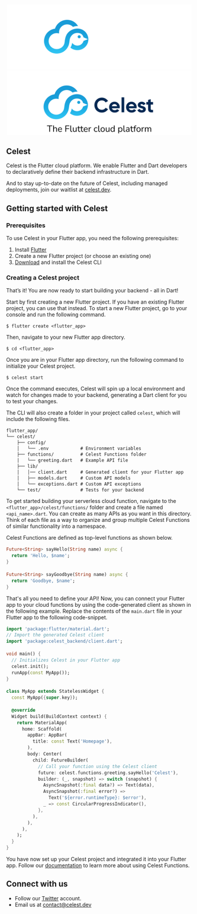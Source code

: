 <p align="center">
<img src="./assets/logo-dark.png#gh-dark-mode-only" width="500">
<img src="./assets/logo-light.png#gh-light-mode-only" width="500">
</p>

## Celest

Celest is the Flutter cloud platform. We enable Flutter and Dart developers to declaratively define their backend infrastructure in Dart.

And to stay up-to-date on the future of Celest, including managed deployments, join our waitlist at [celest.dev](https://celest.dev).

## Getting started with Celest

### Prerequisites
To use Celest in your Flutter app, you need the following prerequisites:

1. Install [Flutter](https://docs.flutter.dev/get-started/install)
2. Create a new Flutter project (or choose an existing one)
3. [Download](https://celest.dev/download) and install the Celest CLI

### Creating a Celest project

That’s it! You are now ready to start building your backend - all in Dart!

Start by first creating a new Flutter project. If you have an existing Flutter project, you can use that instead. To start a new Flutter project, go to your console and run the following command.

```shell
$ flutter create <flutter_app>
```

Then, navigate to your new Flutter app directory.

```shell
$ cd <flutter_app>
```

Once you are in your Flutter app directory, run the following command to initialize your Celest project.

```shell    
$ celest start
```

Once the command executes, Celest will spin up a local environment and watch for changes made to your backend, generating a Dart client for you to test your changes.

The CLI will also create a folder in your project called `celest`, which will include the following files.

```shell
flutter_app/
└── celest/
    ├── config/
    │   └── .env            # Environment variables
    ├── functions/          # Celest Functions folder
    |   └── greeting.dart   # Example API file
    ├── lib/
    │   │── client.dart     # Generated client for your Flutter app
    │   ├── models.dart     # Custom API models
    │   └── exceptions.dart # Custom API exceptions
    └── test/               # Tests for your backend
```

To get started building your serverless cloud function, navigate to the `<flutter_app>/celest/functions/` folder and create a file named `<api_name>.dart`. You can create as many APIs as you want in this directory. Think of each file as a way to organize and group multiple Celest Functions of similar functionality into a namespace.

Celest Functions are defined as top-level functions as shown below.

```dart
Future<String> sayHello(String name) async {
  return 'Hello, $name';
}

Future<String> sayGoodbye(String name) async {
  return 'Goodbye, $name';
}
```

That's all you need to define your API! Now, you can connect your Flutter app to your cloud functions by using the code-generated client as shown in the following example. Replace the contents of the `main.dart` file in your Flutter app to the following code-snippet.

```dart
import 'package:flutter/material.dart';
// Import the generated Celest client
import 'package:celest_backend/client.dart';

void main() {
  // Initializes Celest in your Flutter app
  celest.init();
  runApp(const MyApp());
}

class MyApp extends StatelessWidget {
  const MyApp({super.key});

  @override
  Widget build(BuildContext context) {
    return MaterialApp(
      home: Scaffold(
        appBar: AppBar(
          title: const Text('Homepage'),
        ),
        body: Center(
          child: FutureBuilder(
            // Call your function using the Celest client
            future: celest.functions.greeting.sayHello('Celest'),
            builder: (_, snapshot) => switch (snapshot) {
              AsyncSnapshot(:final data?) => Text(data),
              AsyncSnapshot(:final error?) =>
                Text('${error.runtimeType}: $error'),
              _ => const CircularProgressIndicator(),
            },
          ),
        ),
      ),
    );
  }
}
```

You have now set up your Celest project and integrated it into your Flutter app. Follow our [documentation](https://celest.dev/docs/functions/introduction) to learn more about using Celest Functions.

## Connect with us

- Follow our [Twitter](https://twitter.com/Celest_Dev) account.
- Email us at contact@celest.dev
